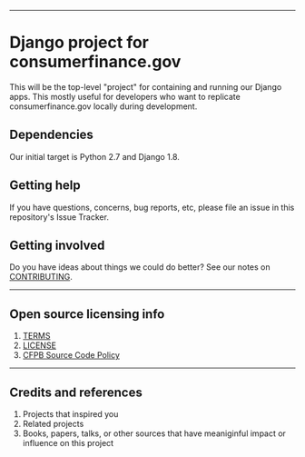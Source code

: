 ----

# Django project for consumerfinance.gov

This will be the top-level "project" for containing and running our Django apps. This mostly useful for developers who want to replicate consumerfinance.gov locally during development.

## Dependencies

Our initial target is Python 2.7 and Django 1.8.

## Getting help

If you have questions, concerns, bug reports, etc, please file an issue in this repository's Issue Tracker.

## Getting involved

Do you have ideas about things we could do better? See our notes on [CONTRIBUTING](CONTRIBUTING.md).


----

## Open source licensing info
1. [TERMS](TERMS.md)
2. [LICENSE](LICENSE)
3. [CFPB Source Code Policy](https://github.com/cfpb/source-code-policy/)


----

## Credits and references

1. Projects that inspired you
2. Related projects
3. Books, papers, talks, or other sources that have meaniginful impact or influence on this project
